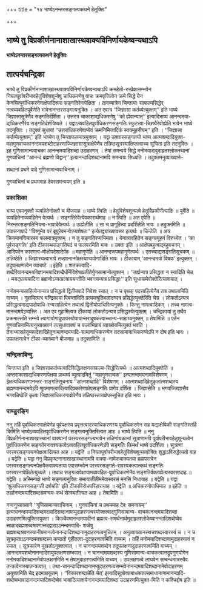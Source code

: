 +++
title = "१४ भाष्येऽनन्तरसङ्गत्यकथने हेतूक्तिः"

+++


## भाष्ये तु विप्रकीर्णनानाशाखास्थवाक्यविनिर्णायकेष्वन्यथाऽपि

**भाष्येऽनन्तरसङ्गत्यकथने हेतूक्तिः**

## **तात्पर्यचन्द्रिका**

भाष्ये तु विप्रकीर्णनानाशाखास्थवाक्यविनिर्णायकेष्वन्यथाऽपि क्रमहेतो-रुत्प्रेक्षासम्भवेन नियतपूर्वापरीभावहेतुविशेषशून्येषु चाधिकरणेषु वाचः क्रमवृत्तित्वेन क्रमे सिद्धे येन केनचित्पूर्वाधिकरणेनाक्षेपादिरूपा सङ्गतिरेवापेक्षिता । तावन्मात्रेण चिन्तायाः साफल्यसिद्धेर् नत्वव्यवहितपूर्वेणेति भावेनानन्तरसङ्गत्यनुक्तिः । अत एवात्र ‘‘जिज्ञासा कर्तव्येत्युक्तम्’’ इति भाष्ये जिज्ञासासूत्रेणैव सङ्गतिर्दर्शिता । उत्तरत्र चाकाशाद्यधिकरणेषु ‘‘को ह्येवान्यात्’’ इत्यादिभाष्य आनन्दमया-द्यधिकरणैरेव सङ्गतिर्दर्शयिष्यते । यद्वाऽव्यवहितपूर्वाधिकरणसङ्गतिः स्फुटत्वा-च्छिष्यैरेवोह्येति भावेन भाष्ये तदनुक्तिः । तदुक्तं सुधायां ‘‘उत्तराधिकरणेष्वप्येवं क्रमनिमित्तादिकं स्वयमूहनीयम्’’ इति । ‘‘जिज्ञासा कर्तव्येत्युक्तम्’’ इति भाष्येण तु चिन्ताफलमात्रमुक्तम् । यद्वा उक्तास्सङ्गतयो भाष्य आत्मशब्दादियुक्त-महागुणवाचकानन्दमयशब्दोदाहरणाज्जिज्ञासासूत्राक्षेपेणैव तन्निष्ठसूत्रस्याक्षिप्तत्वाच्च सूचिता इति तदनुक्तिः । इह गुणिसामान्यवाचका आनन्दमयादिशब्दा उदाहरणम् । तेषां समन्वये सिद्धे मनोमयादावुदाहृतश्लोकस्थानां गुणवाचिनां ‘‘आनन्दं ब्रह्मणो विद्वान्’’ इत्यानन्दादिशब्दानामपि समन्वयः सिध्यति । तदुक्तमनुव्याख्याने–

शब्दानां प्रथमे पादे गुणिसामान्यवाचिनाम् ।

गुणवाचिनां च प्रथममाह देवस्समन्वयम् इति ॥

### **प्रकाशिका**

भाष्य एवमनुक्तौ व्यवहितेनोक्तौ च बीजमाह ॥ भाष्ये त्विति ॥ हेतुविशेषशून्यत्वे हेतुर्विप्रकीर्णेत्यादिः ॥ पूर्वेति ॥ व्यवहितेनाव्यवहितेन वेत्यर्थः । सङ्गतिरेवेत्येवकारार्थमाह ॥ न त्विति ॥ अत एवेति ॥ निरन्तरसङ्गतिनियमा-भावादेवेत्यर्थः ॥ ऊह्येतीति ॥ सा च प्रागूहित्वा प्रदर्शितेति भावः ॥ तदुक्तमिति ॥ उपासनापादे ‘‘विष्णुमेव परं ब्रूयुरेवमन्येऽप्यशेषतः’’ इत्येतद्व्याख्यावसर इत्यर्थः ॥ चिन्तेति ॥ अत्र क्रियमाणविचारस्य फलमात्रमुक्तम् । न तु सङ्गतिरप्यभिमता । येनाव्यवहितेन सङ्गत्यूहनं विरुध्येत । ‘का पूर्वसङ्गतिः’ इति टीकास्थसङ्गतिपदं च फलपरमिति भावः ॥ उक्ता इति ॥ आक्षेपबहुत्वाद्बहुवचनम् । आदिपदेन कारणत्व-मोक्षोपदेशादेर्ग्रहः ॥ महागुणेति ॥ आनन्दरूपमहागुणेत्यर्थः । एतच्चाद्यसङ्गतिसूचकम् ॥ तन्निष्ठेति ॥ जिज्ञास्यत्वाभावे तज्ज्ञानान्मोक्षस्याप्ययोगादिति भावः । टीकायाम् ‘आनन्दमयो विषयः’ इत्युक्तम् । तदुपलक्षणत्वेन व्याचष्टे ॥ इहेति ॥ शतक्रत्वादि-शब्दैरिवानन्दमयविज्ञानमयादिशब्दैर्धर्मिविशेषाप्रतीतेर्गुणसामान्येत्युक्तम् । ‘‘तर्ह्यन्यत्र प्रसिद्धता न स्यादिति चेन्न । मयट्प्रत्ययादिना ब्रह्मणोऽन्यत्प्रत्याययन्तीति भवन्त्यन्यत्र प्रसिद्धाः’’ इति सुधायामेवोक्तेरित्याशयात् ।

नन्वेवमन्यसाहित्येनान्यत्र प्रसिद्धत्वे द्वितीयपादे निवेशः स्यात् । न च पृथक् पदसाहित्येनैव तत्र तथात्वमिति वाच्यम् । गुहामित्यत्र चन्द्रिकायां पिबन्ताविति प्रत्ययश्रुतिबलादन्यत्र प्रसिद्धेत्युक्तेरिति चेन्न । लोकतोऽन्यत्र प्रसिद्धत्वमाद्यपादोपाधि-रन्यसाहित्येन तथात्वं द्वितीयोपाधिरित्यनुक्तेः । किन्तु नामत्वादिकम् । तच्च नामत्व-मानन्दमयेऽप्यस्ति । अत एव गुहामित्यत्र टीकायां लोकतोऽन्यत्र प्रसिद्धस्येत्युक्तम् । चन्द्रिकायां तु तथैव प्रक्रमात्सति सम्भवे त्यागायोगादुपायस्योपायान्तरादूषकत्वाच्चान्य-साहाय्यमुक्तम् ॥ तेषामिति ॥ एतेन गुणवाचिनामित्यनुव्याख्यानं तत्सुधावाक्यं च फलाभिप्रायं व्याख्येयमित्युक्तं भवति । तेनाभ्यासहेतुव्यपदेशादिहेतूनामानन्दमयादि-सामानाधिकरण्येन तदसामानाधिकरण्येऽपि न दोष इति भावः । उपलक्षणत्वेन टीका-व्याख्याने बीजमाह ॥ तदुक्तमिति ॥

### **चन्द्रिकाबिन्दु**

चिन्ताया इति ॥ जिज्ञासाकर्तव्यत्वादिसिद्धिलक्षणसाफल्य-सिद्धेरित्यर्थः ॥ आत्मशब्दादियुक्तेति ॥ अन्तराकाशाद्यधिकरणापेक्षया प्राथम्यं व्युत्पादयितुं ‘‘महागुणवाचक’’ इत्यानन्दमयनामविशेषणम् । ईक्षत्यधिकरणानन्तर-सङ्गतिसूचनाय ‘‘आत्मशब्दादि’’ विशेषणम् । आत्मशब्दादिहेतूकृतात्मशब्दस्य ब्रह्मण्यानन्दमयेऽपि श्रूयमाणत्वादित्यादिप्रकारेणाक्षेपसङ्गतिः प्रागेव दर्शिता । जिज्ञासेति ॥ भगवज्जिज्ञासैव भगवन्निष्ठेति कृत्वा जिज्ञासाधिकरणाक्षेपेणैव तन्निष्ठस्तत्राक्षेपस्सूचित इति भावः ।

### **पाण्डुरङ्गि**

ननु तर्हि पूर्वाधिकरणाक्षेपेणेह पूर्वपक्षस्य प्रवृत्तत्वादस्याधिकरणस्य पूर्वाधिकरणेन सह यद्याक्षेपिकी सङ्गतिस्तर्हि किमिति भाष्येऽव्यवहितपूर्वाधिकरणेन सङ्गत्यनुक्तिरित्यत आह ॥ भाष्ये त्विति ॥ ननु विप्रकीर्णनानाशाखास्थानां वाक्यानां परस्परसङ्गत्यभावेन तन्निर्णायकानां सूत्राणामपि पूर्वापरीभावहेतुशून्यत्वेन पूर्वाधिकरणेन सङ्गतेरनावश्यकत्वेऽव्यवहितपूर्वाधिकरणेऽपि सङ्गतिः किमर्थं भाष्ये प्रदर्शिता । सूत्राणां परस्परसङ्गत्यनपेक्षत्वादित्यत आह ॥ यद्वेति ॥ नियतपूर्वापरीभावहेतुविशेषशून्यत्वोक्तिः शुद्धाऽविरुद्धेत्यतो वाह ॥ यद्वेति ॥ यद्वा ननु विप्रकृष्टनानाशाखास्थानामपि वाक्या-नामेकवाक्यतया ब्रह्मपरत्वेन परस्परसङ्गत्यनपेक्षयैकवाक्यताया एवासम्भवेन परस्परसङ्गते-रावश्यकत्वात्कथं सङ्गतिः परस्परनापेक्षितेत्युच्यते । तथाच सङ्गत्यपेक्षायामव्यवहित-पूर्वाधिकरणेनैव सङ्गतिर्वक्तव्येत्यस्वरसादाह ॥ यद्वेति ॥ अस्मिन्पक्षे भाष्ये सङ्गत्यनुक्तिः समायातीतीममेवास्वरसं मनसि निधायाह ॥ यद्वेति ॥ यद्वा ‘श्रुत्यधिकरणसङ्गती दर्शयति’ इति टीकाविरोधपरिहारायाह ॥ यद्वेति ॥ अधिकरणोपाधिमाह ॥ इहेति ॥ तर्ह्यानन्दमयादिशब्दसमन्वयः कथं सेत्स्यतीत्यत आह ॥ तेषामिति ॥

नन्वनुव्याख्याने ‘‘गुणिसामान्यवाचिनाम् । गुणवाचिनां च प्रथममाह देवः समन्वयम्’’ इत्यत्रानन्दमयादिशब्दवदन्नादिशब्दानामप्युदाहरणत्वस्योक्तत्वाद्गुणिसामान्य- वाचकानन्दमयादिशब्दा उदाहरणमित्युक्तिरयुक्ता । किञ्चैवमानन्दमयादीनां ब्रह्मत्व-समर्थनार्थमुदाहृतश्लोकेष्वानन्दादिशब्देष्वेव साक्षाद्ब्रह्मशब्दश्रवणात्तद्द्वाराऽऽनन्दमयादि- शब्देषु ब्रह्मशब्दश्रवणस्यानीयमानत्वेनानन्दादिशब्दानामुदाहरणत्वमुचितम् । अनुव्याख्यानस्थचशब्दस्वारस्यं च । न च सूत्रकृताऽऽनन्दमयशब्दस्य कण्ठतो गृहीतत्वा-दुदाहरणत्वमिति वाच्यम् । तर्हि मनोमयादिशब्दानामुदाहरणत्वं न स्यात् । सूत्रकारेण मुखतोऽनुक्तत्वात् । न चानन्दमयशब्देन तदुपलक्षणादुदाहरणत्वमिति वाच्यम् । आनन्दमयशब्देनानन्दादेरप्युपलक्षणसम्भवात् । न चानन्दमयशब्दस्य गुणिसामान्य-वाचकत्वात्तद्रूपगुणयोगेन मनोमयादिशब्दानामेवोपलक्षणमिति न तेषामुदाहरणत्वमिति वाच्यम् । उपलक्षणत्वे लाघवेन सम्बन्धमात्रस्यैव तन्त्रत्वेनास्यातन्त्रत्वात् । तथा-चानन्दादिशब्दानामप्युदाहरणत्वसम्भवेनानन्दमयादिशब्दानामेवोदाहरणम् अयुक्तमिति चेद् इदमत्राकूतम् । ‘‘विकारशब्दान्नेति चेत्’ इत्यादिसूत्रोक्तबाधकतत्समाधानानामानन्दादि-शब्देष्वभावादानन्दमयादिशब्देष्वेव भावादित्याशयेनानन्दमयादिशब्दा उदाहरणमित्युक्त-मिति न कश्चिद्दोष इति ॥

